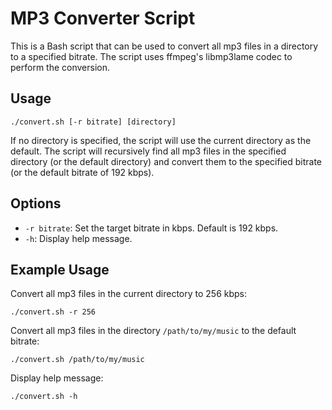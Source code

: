 # MP3 Converter Script

This is a Bash script that can be used to convert all mp3 files in a directory to a specified bitrate. The script uses ffmpeg's libmp3lame codec to perform the conversion.

## Usage

`./convert.sh [-r bitrate] [directory]`

If no directory is specified, the script will use the current directory as the default. The script will recursively find all mp3 files in the specified directory (or the default directory) and convert them to the specified bitrate (or the default bitrate of 192 kbps).

## Options

- `-r bitrate`: Set the target bitrate in kbps. Default is 192 kbps.
- `-h`: Display help message.

## Example Usage

Convert all mp3 files in the current directory to 256 kbps:

`./convert.sh -r 256`

Convert all mp3 files in the directory `/path/to/my/music` to the default bitrate:

`./convert.sh /path/to/my/music`

Display help message:

`./convert.sh -h`
